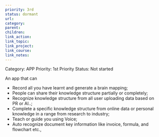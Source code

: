 ```yaml
---
priority: 3rd
status: dormant
url: 
category: 
parent: 
children: 
link_action: 
link_topic: 
link_project: 
link_course: 
link_notes: 
---
```

Category: APP
Priority: 1st Priority
Status: Not started

An app that can 

- Record all you have learnt and generate a brain mapping;
- People can share their knowledge structure partially or completely;
- Recognize knowledge structure from all user uploading data based on PR or AI..;
- Complete a specific knowledge structure from online data or personal knowledge in a range from research to industry;
- Teach or guide you using Voice;
- Auto recognize document key information like invoice, formula, and flowchart etc.,